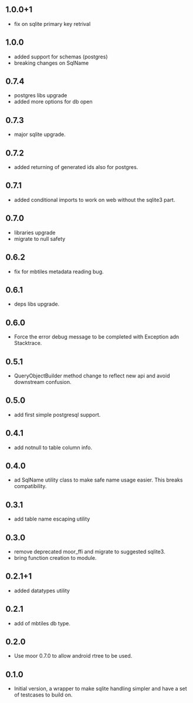 ## 1.0.0+1

- fix on sqlite primary key retrival

## 1.0.0

- added support for schemas (postgres)
- breaking changes on SqlName

## 0.7.4

- postgres libs upgrade
- added more options for db open

## 0.7.3

- major sqlite upgrade.

## 0.7.2

- added returning of generated ids also for postgres.

## 0.7.1

- added conditional imports to work on web without the sqlite3 part.
## 0.7.0

- libraries upgrade
- migrate to null safety

## 0.6.2

- fix for mbtiles metadata reading bug.

## 0.6.1

- deps libs upgrade.

## 0.6.0

- Force the error debug message to be completed with Exception adn Stacktrace.

## 0.5.1

- QueryObjectBuilder method change to reflect new api and avoid downstream confusion.

## 0.5.0

- add first simple postgresql support.

## 0.4.1

- add notnull to table column info.

## 0.4.0

- ad SqlName utility class to make safe name usage easier. This breaks compatibility.

## 0.3.1

- add table name escaping utility

## 0.3.0

- remove deprecated moor_ffi and migrate to suggested sqlite3.
- bring function creation to module.

## 0.2.1+1

- added datatypes utility

## 0.2.1

- add of mbtiles db type.

## 0.2.0

- Use moor 0.7.0 to allow android rtree to be used.

## 0.1.0

- Initial version, a wrapper to make sqlite handling simpler and have a set of testcases to build on.
